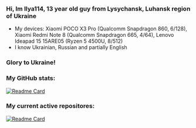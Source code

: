 ### Hi, Im Ilya114, 13 year old guy from Lysychansk, Luhansk region of Ukraine 

- My devices: Xiaomi POCO X3 Pro (Qualcomm Snapdragon 860, 6/128), Xiaomi Redmi Note 8 (Qualcomm Snapdragon 665, 4/64), Lenovo Ideapad 15 15ARE05 (Ryzen 5 4500U, 8/512)
- I know Ukrainian, Russian and partially English

### Glory to Ukraine!

### My GitHub stats:
[![Readme Card](https://github-readme-stats.vercel.app/api?username=Ilya114&theme=dark&border_color=FFFFFF&show_icons=true&hide_title=true)](https://github.com/anuraghazra/github-readme-stats)

### My current active repositores:

[![Readme Card](https://github-readme-stats.vercel.app/api/pin?username=Ilya114&repo=Box64Droid&theme=dark&border_color=FFFFFF)](https://github.com/Ilya114/Box64Droid)
